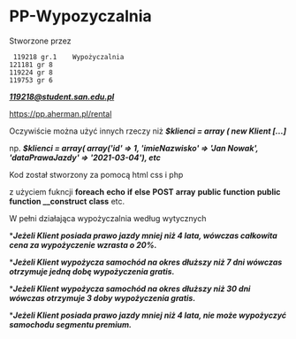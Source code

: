 # PP-Wypozyczalnia
Stworzone przez         

     119218	gr.1	Wypożyczalnia
    121181 gr 8
    119224 gr 8
    119753 gr 6

***119218@student.san.edu.pl***

https://pp.aherman.pl/rental


Oczywiście można użyć innych rzeczy niż ***$klienci = array ( new Klient [...]***
    
np. ***$klienci = array(
    array('id' => 1, 'imieNazwisko' => 'Jan Nowak', 'dataPrawaJazdy' => '2021-03-04'), etc***

Kod został stworzony za pomocą html css i php    

z użyciem fukncji **foreach** **echo** **if** **else** **POST** **array** **public** **function**  **public function __construct** **class** etc.

W pełni działająca wypożyczalnia według wytycznych 

****Jeżeli Klient posiada prawo jazdy mniej niż 4 lata, wówczas całkowita cena za wypożyczenie wzrasta o 20%.***

****Jeżeli Klient wypożycza samochód na okres dłuższy niż 7 dni wówczas otrzymuje jedną dobę wypożyczenia gratis.***

****Jeżeli Klient wypożycza samochód na okres dłuższy niż 30 dni wówczas otrzymuje 3 doby wypożyczenia gratis.***

****Jeżeli Klient posiada prawo jazdy mniej niż 4 lata, nie może wypożyczyć samochodu segmentu premium.***


